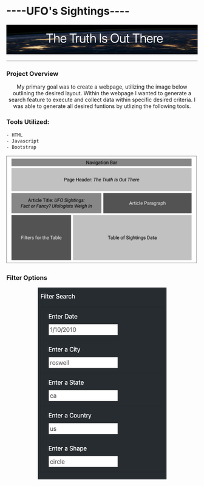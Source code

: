 #                                ----UFO's Sightings----

<p align="center">
  <img src="https://github.com/KEGANCP/UFOs/blob/main/resources/truth.png" alt="UFOs"/>
</p>

----
### Project Overview
<p align="center">
  My primary goal was to create a webpage, utilizing the image below outlining the desired layout. Within the webpage I wanted to generate a search feature to execute and collect data within specific desired criteria. I was able to generate all desired funtions by utlizing the following tools.
</p>

### Tools Utilized:
    - HTML
    - Javascript
    - Bootstrap

<p align="center">
  <img src="https://github.com/KEGANCP/UFOs/blob/main/resources/layout.png" alt="Layout"/>
</p>

### Filter Options
<p align="center">
  <img src="https://github.com/KEGANCP/UFOs/blob/main/resources/filters.png" alt="Filters"/>
</p>
